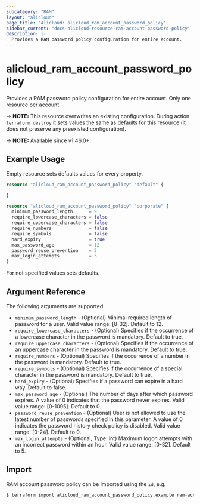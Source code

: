 ```yaml
---
subcategory: "RAM"
layout: "alicloud"
page_title: "Alicloud: alicloud_ram_account_password_policy"
sidebar_current: "docs-alicloud-resource-ram-account-password-policy"
description: |-
  Provides a RAM password policy configuration for entire account.
---
```


# alicloud_ram_account_password_policy

Provides a RAM password policy configuration for entire account. Only one resource per account.

-> **NOTE:** This resource overwrites an existing configuration. During action `terraform destroy` it sets values the same as defaults for this resource (it does not preserve any preexisted configuration).

-> **NOTE:** Available since v1.46.0+.

## Example Usage

Empty resource sets defaults values for every property.

```terraform
resource "alicloud_ram_account_password_policy" "default" {

}
```

```terraform
resource "alicloud_ram_account_password_policy" "corporate" {
  minimum_password_length      = 9
  require_lowercase_characters = false
  require_uppercase_characters = false
  require_numbers              = false
  require_symbols              = false
  hard_expiry                  = true
  max_password_age             = 12
  password_reuse_prevention    = 5
  max_login_attempts           = 3
}
```
For not specified values sets defaults.

## Argument Reference

The following arguments are supported:

* `minimum_password_length` - (Optional) Minimal required length of password for a user. Valid value range: [8-32]. Default to 12.
* `require_lowercase_characters` - (Optional) Specifies if the occurrence of a lowercase character in the password is mandatory. Default to true.
* `require_uppercase_characters` - (Optional) Specifies if the occurrence of an uppercase character in the password is mandatory. Default to true.
* `require_numbers` - (Optional) Specifies if the occurrence of a number in the password is mandatory. Default to true.
* `require_symbols` - (Optional) Specifies if the occurrence of a special character in the password is mandatory. Default to true.
* `hard_expiry` - (Optional) Specifies if a password can expire in a hard way. Default to false.
* `max_password_age` - (Optional) The number of days after which password expires. A value of 0 indicates that the password never expires. Valid value range: [0-1095]. Default to 0.
* `password_reuse_prevention` - (Optional) User is not allowed to use the latest number of passwords specified in this parameter. A value of 0 indicates the password history check policy is disabled. Valid value range: [0-24]. Default to 0.
* `max_login_attempts` - (Optional, Type: int) Maximum logon attempts with an incorrect password within an hour. Valid value range: [0-32]. Default to 5.

## Import

RAM account password policy can be imported using the `id`, e.g.

```bash
$ terraform import alicloud_ram_account_password_policy.example ram-account-password-policy
```

